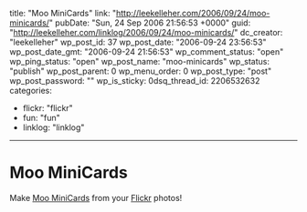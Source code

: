 title: "Moo MiniCards"
link: "http://leekelleher.com/2006/09/24/moo-minicards/"
pubDate: "Sun, 24 Sep 2006 21:56:53 +0000"
guid: "http://leekelleher.com/linklog/2006/09/24/moo-minicards/"
dc_creator: "leekelleher"
wp_post_id: 37
wp_post_date: "2006-09-24 23:56:53"
wp_post_date_gmt: "2006-09-24 21:56:53"
wp_comment_status: "open"
wp_ping_status: "open"
wp_post_name: "moo-minicards"
wp_status: "publish"
wp_post_parent: 0
wp_menu_order: 0
wp_post_type: "post"
wp_post_password: ""
wp_is_sticky: 0dsq_thread_id: 2206532632
categories:
  - flickr: "flickr"
  - fun: "fun"
  - linklog: "linklog"

---

# Moo MiniCards

Make <a href="http://blog.flickr.com/flickrblog/2006/09/moo_minicards.html" >Moo MiniCards</a> from your <a href="http://www.flickr.com/photos/leekelleher/">Flickr</a> photos!